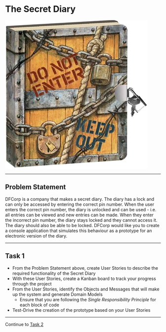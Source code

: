 # The Secret Diary

![The Secret Diary](images/secret_dairy.png)

---

## Problem Statement

DFCorp is a company that makes a secret diary.  The diary has a lock and can only be accessed by entering the correct pin number.  When the user enters the correct pin number, the diary is unlocked and can be used - i.e. all entries can be viewed and new entries can be made.  When they enter the incorrect pin number, the diary stays locked and they cannot access it.  The diary should also be able to be locked.  DFCorp would like you to create a console application that simulates this behaviour as a prototype for an electronic version of the diary.

---

## Task 1

- From the Problem Statement above, create User Stories to describe the required functionality of the Secret Diary
- With these User Stories, create a Kanban board to track your progress through the project
- From the User Stories, identify the Objects and Messages that will make up the system and generate Domain Models
  - Ensure that you are following the *Single Responsibility Principle* for each block of code
- Test-Drive the creation of the prototype based on your User Stories

---

Continue to [Task 2](task_2.md)
